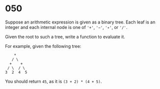# 050

Suppose an arithmetic expression is given as a binary tree. Each leaf is an integer and each internal node is one of `'+'`, `'−'`, `'∗'`, or `'/'`.

Given the root to such a tree, write a function to evaluate it.

For example, given the following tree:

```
    *
   / \
  +    +
 / \  / \
3  2  4  5
```

You should return `45`, as it is `(3 + 2) * (4 + 5)`.
